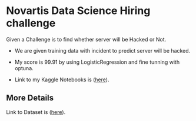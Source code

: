 # Novartis Data Science Hiring challenge


Given a Challenge is to find whether server will be Hacked or Not.


* We are given training data with incident to predict server will be hacked.

* My score is 99.91 by using LogisticRegression and fine tunning with optuna.


* Link to my Kaggle Notebooks is ([here](https://www.kaggle.com/lucca9211/novartis-data-science-hiring-challenge/)).


## More Details

Link to Dataset is ([here](https://www.kaggle.com/lucca9211/novartis-data-science)).
      
